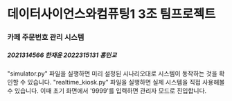 # 데이터사이언스와컴퓨팅1 3조 팀프로젝트

### 카페 주문번호 관리 시스템
##### 2021314566 한재윤 2022315131 홍민교

"simulator.py" 파일을 실행하면 미리 설정된 시나리오대로 시스템이 동작하는 것을 확인할 수 있습니다.
"realtime_kiosk.py" 파일을 실행하면 실제 시스템을 직접 사용해볼 수 있습니다.
이때 초기 화면에서 '9999'를 입력하면 관리자 모드로 진입합니다.
